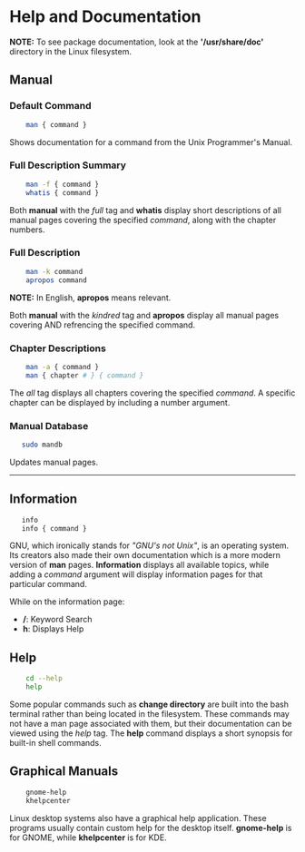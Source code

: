 # Help and Documentation

**NOTE:** To see package documentation, look at the **'/usr/share/doc'** directory in the Linux filesystem.

## Manual

### Default Command

```bash
    man { command }
```

Shows documentation for a command from the Unix Programmer's Manual.

### Full Description Summary

```bash
    man -f { command }
    whatis { command }
```

Both **manual** with the *full* tag and **whatis** display short descriptions of all manual pages covering the specified *command*, along with the chapter numbers.

### Full Description

```bash
    man -k command
    apropos command
```

**NOTE:** In English, **apropos** means relevant.

Both **manual** with the *kindred* tag and **apropos** display all manual pages covering AND refrencing the specified command.

### Chapter Descriptions

```bash
    man -a { command }
    man { chapter # } { command }
```

The *all* tag displays all chapters covering the specified *command*. A specific chapter can be displayed by including a number argument.

### Manual Database

```bash
   sudo mandb 
```

Updates manual pages. 

- - - - -

## Information

```bash
   info 
   info { command } 
```

GNU, which ironically stands for *"GNU's not Unix"*, is an operating system. Its creators also made their own documentation which is a more modern version of **man** pages. **Information** displays all available topics, while adding a *command* argument will display information pages for that particular command. 

While on the information page:
* **/**: Keyword Search
* **h**: Displays Help

## Help

```bash
    cd --help
    help
```

Some popular commands such as **change directory** are built into the bash terminal rather than being located in the filesystem. These commands may not have a man page associated with them, but their documentation can be viewed using the *help* tag. The **help** command displays a short synopsis for built-in shell commands. 

## Graphical Manuals

```bash
    gnome-help
    khelpcenter
```

Linux desktop systems also have a graphical help application. These programs usually contain custom help for the desktop itself. **gnome-help** is for GNOME, while **khelpcenter** is for KDE.